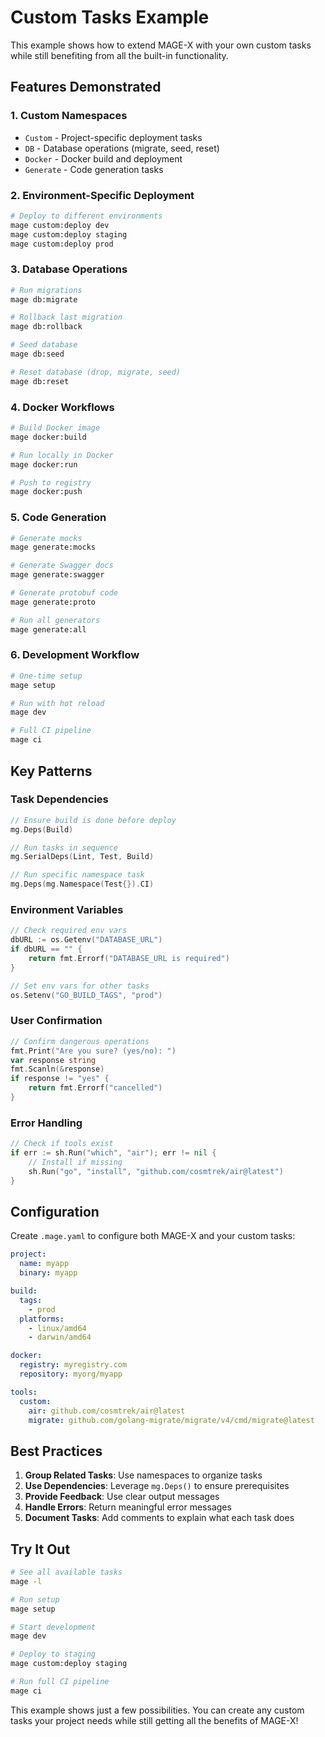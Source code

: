 # Custom Tasks Example

This example shows how to extend MAGE-X with your own custom tasks while still benefiting from all the built-in functionality.

## Features Demonstrated

### 1. Custom Namespaces
- `Custom` - Project-specific deployment tasks
- `DB` - Database operations (migrate, seed, reset)
- `Docker` - Docker build and deployment
- `Generate` - Code generation tasks

### 2. Environment-Specific Deployment
```bash
# Deploy to different environments
mage custom:deploy dev
mage custom:deploy staging
mage custom:deploy prod
```

### 3. Database Operations
```bash
# Run migrations
mage db:migrate

# Rollback last migration
mage db:rollback

# Seed database
mage db:seed

# Reset database (drop, migrate, seed)
mage db:reset
```

### 4. Docker Workflows
```bash
# Build Docker image
mage docker:build

# Run locally in Docker
mage docker:run

# Push to registry
mage docker:push
```

### 5. Code Generation
```bash
# Generate mocks
mage generate:mocks

# Generate Swagger docs
mage generate:swagger

# Generate protobuf code
mage generate:proto

# Run all generators
mage generate:all
```

### 6. Development Workflow
```bash
# One-time setup
mage setup

# Run with hot reload
mage dev

# Full CI pipeline
mage ci
```

## Key Patterns

### Task Dependencies
```go
// Ensure build is done before deploy
mg.Deps(Build)

// Run tasks in sequence
mg.SerialDeps(Lint, Test, Build)

// Run specific namespace task
mg.Deps(mg.Namespace(Test{}).CI)
```

### Environment Variables
```go
// Check required env vars
dbURL := os.Getenv("DATABASE_URL")
if dbURL == "" {
    return fmt.Errorf("DATABASE_URL is required")
}

// Set env vars for other tasks
os.Setenv("GO_BUILD_TAGS", "prod")
```

### User Confirmation
```go
// Confirm dangerous operations
fmt.Print("Are you sure? (yes/no): ")
var response string
fmt.Scanln(&response)
if response != "yes" {
    return fmt.Errorf("cancelled")
}
```

### Error Handling
```go
// Check if tools exist
if err := sh.Run("which", "air"); err != nil {
    // Install if missing
    sh.Run("go", "install", "github.com/cosmtrek/air@latest")
}
```

## Configuration

Create `.mage.yaml` to configure both MAGE-X and your custom tasks:

```yaml
project:
  name: myapp
  binary: myapp

build:
  tags:
    - prod
  platforms:
    - linux/amd64
    - darwin/amd64

docker:
  registry: myregistry.com
  repository: myorg/myapp

tools:
  custom:
    air: github.com/cosmtrek/air@latest
    migrate: github.com/golang-migrate/migrate/v4/cmd/migrate@latest
```

## Best Practices

1. **Group Related Tasks**: Use namespaces to organize tasks
2. **Use Dependencies**: Leverage `mg.Deps()` to ensure prerequisites
3. **Provide Feedback**: Use clear output messages
4. **Handle Errors**: Return meaningful error messages
5. **Document Tasks**: Add comments to explain what each task does

## Try It Out

```bash
# See all available tasks
mage -l

# Run setup
mage setup

# Start development
mage dev

# Deploy to staging
mage custom:deploy staging

# Run full CI pipeline
mage ci
```

This example shows just a few possibilities. You can create any custom tasks your project needs while still getting all the benefits of MAGE-X!
